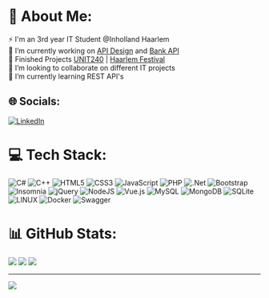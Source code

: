 # 💫 About Me:
⚡ I'm an 3rd year IT Student @Inholland Haarlem<br>🔭 I’m currently working on [API Design](https://github.com/Paliy0/api-design) and [Bank API](https://github.com/Paliy0/Bank-API)<br>🔭 Finished Projects [UNIT240](https://646415.000webhostapp.com/) | [Haarlem Festival](https://hf6.000webhostapp.com/page/festival)<br>👯 I’m looking to collaborate on different IT projects<br>🌱 I’m currently learning REST API's 


## 🌐 Socials:
[![LinkedIn](https://img.shields.io/badge/LinkedIn-%230077B5.svg?logo=linkedin&logoColor=white)](https://linkedin.com/in/alexandru-beghiu) 

# 💻 Tech Stack:
![C#](https://img.shields.io/badge/c%23-%23239120.svg?style=for-the-badge&logo=c-sharp&logoColor=white) ![C++](https://img.shields.io/badge/c++-%2300599C.svg?style=for-the-badge&logo=c%2B%2B&logoColor=white) ![HTML5](https://img.shields.io/badge/html5-%23E34F26.svg?style=for-the-badge&logo=html5&logoColor=white) ![CSS3](https://img.shields.io/badge/css3-%231572B6.svg?style=for-the-badge&logo=css3&logoColor=white) ![JavaScript](https://img.shields.io/badge/javascript-%23323330.svg?style=for-the-badge&logo=javascript&logoColor=%23F7DF1E) ![PHP](https://img.shields.io/badge/php-%23777BB4.svg?style=for-the-badge&logo=php&logoColor=white) ![.Net](https://img.shields.io/badge/.NET-5C2D91?style=for-the-badge&logo=.net&logoColor=white) ![Bootstrap](https://img.shields.io/badge/bootstrap-%23563D7C.svg?style=for-the-badge&logo=bootstrap&logoColor=white) ![Insomnia](https://img.shields.io/badge/Insomnia-black?style=for-the-badge&logo=insomnia&logoColor=5849BE) ![jQuery](https://img.shields.io/badge/jquery-%230769AD.svg?style=for-the-badge&logo=jquery&logoColor=white) ![NodeJS](https://img.shields.io/badge/node.js-6DA55F?style=for-the-badge&logo=node.js&logoColor=white) ![Vue.js](https://img.shields.io/badge/vuejs-%2335495e.svg?style=for-the-badge&logo=vuedotjs&logoColor=%234FC08D) ![MySQL](https://img.shields.io/badge/mysql-%2300f.svg?style=for-the-badge&logo=mysql&logoColor=white) ![MongoDB](https://img.shields.io/badge/MongoDB-%234ea94b.svg?style=for-the-badge&logo=mongodb&logoColor=white) ![SQLite](https://img.shields.io/badge/sqlite-%2307405e.svg?style=for-the-badge&logo=sqlite&logoColor=white) ![LINUX](https://img.shields.io/badge/Linux-FCC624?style=for-the-badge&logo=linux&logoColor=black) ![Docker](https://img.shields.io/badge/docker-%230db7ed.svg?style=for-the-badge&logo=docker&logoColor=white) ![Swagger](https://img.shields.io/badge/-Swagger-%23Clojure?style=for-the-badge&logo=swagger&logoColor=white)
# 📊 GitHub Stats:
![](https://github-readme-stats.vercel.app/api?username=sasabeghiu&theme=dark&hide_border=false&include_all_commits=false&count_private=true)
![](https://github-readme-stats.vercel.app/api/top-langs/?username=sasabeghiu&theme=dark&hide_border=false&include_all_commits=false&count_private=true&layout=compact)
![](https://github-readme-streak-stats.herokuapp.com/?user=sasabeghiu&theme=dark&hide_border=false)<br/>


---
[![](https://visitcount.itsvg.in/api?id=sasabeghiu&icon=5&color=11)](https://visitcount.itsvg.in)

<!-- Proudly created with GPRM ( https://gprm.itsvg.in ) -->
